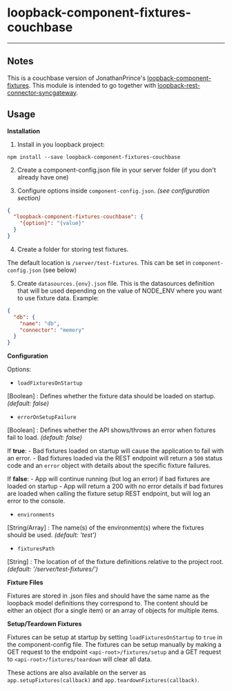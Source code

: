 # loopback-component-fixtures-couchbase
----------------------------
## Notes

This is a couchbase version of JonathanPrince's [loopback-component-fixtures](https://github.com/JonathanPrince/loopback-component-fixtures). This module is intended to go together with [loopback-rest-connector-syncgateway](https://github.com/minho814/loopback-rest-connector-syncgateway).

## Usage

**Installation**

1. Install in you loopback project:

  `npm install --save loopback-component-fixtures-couchbase`

2. Create a component-config.json file in your server folder (if you don't already have one)

3. Configure options inside `component-config.json`. *(see configuration section)*

  ```json
  {
    "loopback-component-fixtures-couchbase": {
      "{option}": "{value}"
    }
  }
  ```

4. Create a folder for storing test fixtures.

  The default location is `/server/test-fixtures`. This can be set in `component-config.json` (see below)

5. Create `datasources.{env}.json` file. This is the datasources definition that will be used depending on the value of NODE_ENV where you want to use fixture data. Example:
  ```json
  {
    "db": {
      "name": "db",
      "connector": "memory"
    }
  }
  ```

**Configuration**

Options:

 - `loadFixturesOnStartup`

  [Boolean] : Defines whether the fixture data should be loaded on startup. *(default: false)*

 - `errorOnSetupFailure`

  [Boolean] : Defines whether the API shows/throws an error when fixtures fail to load.  *(default: false)*

  If **true**:
    - Bad fixtures loaded on startup will cause the application to fail with an error.
    - Bad fixtures loaded via the REST endpoint will return a `500` status code and an `error` object with details about the specific fixture failures.

  If **false**:
    - App will continue running (but log an error) if bad fixtures are loaded on startup
    - App will return a 200 with no error details if bad fixtures are loaded when calling the fixture setup REST endpoint, but will log an error to the console.

 - `environments`

  [String/Array] : The name(s) of the environment(s) where the fixtures should be used. *(default: 'test')*

 - `fixturesPath`

  [String] : The location of of the fixture definitions relative to the project root. *(default: '/server/test-fixtures/')*


**Fixture Files**

Fixtures are stored in .json files and should have the same name as the loopback model definitions they correspond to. The content should be either an object (for a single item) or an array of objects for multiple items.

**Setup/Teardown Fixtures**

Fixtures can be setup at startup by setting `loadFixturesOnStartup` to `true` in the component-config file. The fixtures can be setup manually by making a GET request to the endpoint `<api-root>/fixtures/setup` and a GET request to `<api-root>/fixtures/teardown` will clear all data.

These actions are also available on the server as `app.setupFixtures(callback)` and `app.teardownFixtures(callback)`.